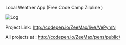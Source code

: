 Local Weather App (Free Code Camp Zilpline )


![Log](http://s17.postimg.org/8vg4iwbvj/Untitled.png)

Project Link:
http://codepen.io/ZeeMax/live/VePymN


All projects at : http://codepen.io/ZeeMax/pens/public/
